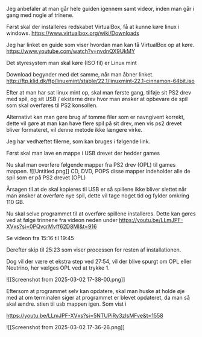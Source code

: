 Jeg anbefaler at man går hele guiden igennem samt videor, inden man går i gang med nogle af trinene.

Først skal der installeres redskabet VirtualBox, få at kunne køre linux i windows. https://www.virtualbox.org/wiki/Downloads

Jeg har linket en guide som viser hvordan man kan få VirtualBox op at køre. https://www.youtube.com/watch?v=nvdnQX9UkMY

Det styresystem man skal køre (ISO fil) er Linux mint

Download begynder med det samme, når man åbner linket. http://ftp.klid.dk/ftp/linuxmint/stable/22.1/linuxmint-22.1-cinnamon-64bit.iso

Efter at man har sat linux mint op, skal man første gang, tilføje sit PS2 drev med spil, og sit USB / eksterne drev hvor man ønsker at opbevare de spil som skal overføres til PS2 konsollen.

Alternativt kan man gøre brug af tomme filer som er navngivent korrekt, dette vil gøre at man kan have flere spil på sit drev, men vis ps2 drevet bliver formateret, vil denne metode ikke længere virke.

Jeg har vedhæftet filerne, som kan bruges i følgende link.

Først skal man lave en mappe i USB drevet der hedder games

Nu skal man overføre følgende mapper fra PS2 drev (OPL) til games mappen. ![[Untitled.png]] CD, DVD, POPS disse mapper indeholder alle de spil som er på PS2 drevet (OPL)

Årsagen til at de skal kopieres til USB er så spillene ikke bliver slettet når man ønsker at overføre nye spil, dette vil tage noget tid og fylder omkring 110 GB.

Nu skal selve programmet til at overføre spillene installeres. Dette kan gøres ved at følge trinnene fra videon neden under https://youtu.be/LLmJPF-XVxs?si=0PQvcrMvff62D8MI&t=916

Se videon fra 15:16 til 19:45

Derefter skip til 25:23 som viser processen for resten af installationen.

Dog vil der være et ekstra step ved 27:54, vil der blive spurgt om OPL eller Neutrino, her vælges OPL ved at trykke 1.

![[Screenshot from 2025-03-02 17-38-00.png]]

Eftersom at programmet selv kan opdatere, skal man huske at holde øje med at om terminalen siger at programmet er blevet opdateret, da man så skal ændre. stien til usb mappen igen. Som vist i

https://youtu.be/LLmJPF-XVxs?si=5NTUPiRy3zIsMFve&t=1558

![[Screenshot from 2025-03-02 17-36-26.png]]
